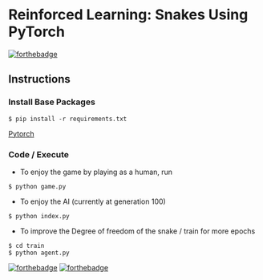 # Reinforced Learning: Snakes Using PyTorch
[![forthebadge](https://forthebadge.com/images/badges/contains-17-coffee-cups.svg)](https://pytorch.org/)

## Instructions
### Install Base Packages

```
$ pip install -r requirements.txt
```
[Pytorch](https://pytorch.org/get-started/locally/)

### Code / Execute

* To enjoy the game by playing as a human, run
```
$ python game.py
```
* To enjoy the AI (currently at generation 100)
```
$ python index.py
```

* To improve the Degree of freedom of the snake / train for more epochs
```
$ cd train
$ python agent.py
```

[![forthebadge](https://forthebadge.com/images/badges/built-with-swag.svg)](https://github.com/theja-vanka)
[![forthebadge](https://forthebadge.com/images/badges/check-it-out.svg)](https://github.com/theja-vanka/pygame-snakes)